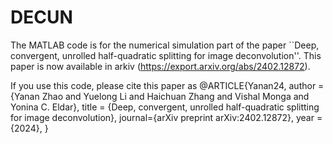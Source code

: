# DECUN
The MATLAB code is for the numerical simulation part of the paper ``Deep, convergent, unrolled half-quadratic splitting for image deconvolution''. This paper is now available in arkiv (https://export.arxiv.org/abs/2402.12872). 

If you use this code, please cite this paper as
@ARTICLE{Yanan24,
    author = {Yanan Zhao and Yuelong Li and Haichuan Zhang and Vishal Monga and Yonina C. Eldar},
		title = {Deep, convergent, unrolled half-quadratic splitting for image deconvolution},
		journal={arXiv preprint arXiv:2402.12872},
		year = {2024},
}
